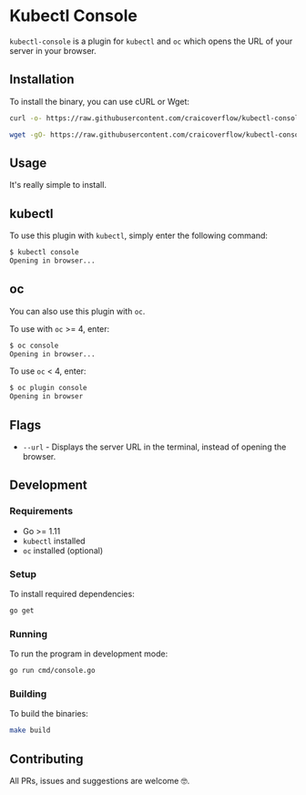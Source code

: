 # Kubectl Console

`kubectl-console` is a plugin for `kubectl` and `oc` which opens the URL of your server in your browser.

## Installation

To install the binary, you can use cURL or Wget:

```sh
curl -o- https://raw.githubusercontent.com/craicoverflow/kubectl-console/master/scripts/install.sh | bash
```

```sh
wget -gO- https://raw.githubusercontent.com/craicoverflow/kubectl-console/master/scripts/install.sh | bash
```

## Usage

It's really simple to install.

## kubectl

To use this plugin with `kubectl`, simply enter the following command:

```sh
$ kubectl console
Opening in browser...
```

## oc

You can also use this plugin with `oc`. 

To use with `oc` >= 4, enter:

```sh
$ oc console
Opening in browser...
```

To use `oc` < 4, enter:

```sh
$ oc plugin console
Opening in browser
```

## Flags

- `--url` - Displays the server URL in the terminal, instead of opening the browser. 

## Development

### Requirements

- Go >= 1.11
- `kubectl` installed
- `oc` installed (optional)

### Setup

To install required dependencies:

```sh
go get
```

### Running

To run the program in development mode:

```sh
go run cmd/console.go
```

### Building

To build the binaries:

```sh
make build
```

## Contributing

All PRs, issues and suggestions are welcome 🤓.